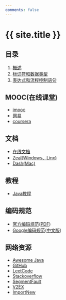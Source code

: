 ```yaml
---
comments: false
---
```


# {{ site.title }}

## 目录

1. [概述](chapters/1)
2. [标识符和数据类型](chapters/2)
3. [表达式和流程控制语句](chapters/3)

## MOOC(在线课堂)

- [imooc](http://www.imooc.com/course/list?c=java)
- [网易](http://mooc.study.163.com/learn/ZJU-1000002014#/learn/content)
- [coursera](https://www.coursera.org/specializations/java-object-oriented)

## 文档

- [在线文档](http://docs.oracle.com/javase/8/docs/api/)
- [Zeal(Windows、Linx)](https://zealdocs.org)
- [Dash(Mac)](https://kapeli.com/dash)

## 教程

- [Java教程](http://www.runoob.com/java/java-tutorial.html)

## 编码规范

- [官方编码规范](http://www.oracle.com/technetwork/java/codeconvtoc-136057.html)([PDF](http://www.oracle.com/technetwork/java/codeconventions-150003.pdf))
- [Google编码规范](https://google.github.io/styleguide/javaguide.html)([中文版](http://hawstein.com/posts/google-java-style.html))

## 网络资源

- [Awesome Java](https://github.com/akullpp/awesome-java)
- [GitHub](https://github.com)
- [LeetCode](https://leetcode.com)
- [Stackoverflow](http://stackoverflow.com/questions/tagged/java)
- [SegmentFault](http://segmentfault.com/t/java)
- [V2EX](http://v2ex.com)
- [ImportNew](http://www.importnew.com)
